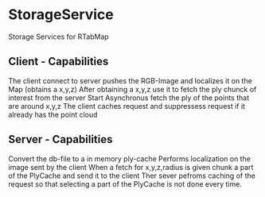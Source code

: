 # StorageService
Storage Services for RTabMap 

## Client - Capabilities
The client connect to server pushes the RGB-Image and localizes it on the Map (obtains a x,y,z)
After obtaining a x,y,z use it to fetch the ply chunck of interest from the server
Start Asynchronus fetch the ply of the points that are around x,y,z
The client caches request and suppressess request if it already has the point cloud 

## Server - Capabilities
Convert the db-file to a in memory ply-cache
Performs localization on the image sent by the client
When a fetch for x,y,z,radius is given chunk a part of the PlyCache and send it to the client
Ther sever pefroms caching of the request so that selecting a part of the PlyCache is not done every time.



